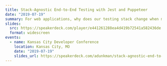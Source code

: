```yaml
---
title: Stack-Agnostic End-to-End Testing with Jest and Puppeteer
date: "2019-07-19"
summary: For web applications, why does our testing stack change when moving from language to language, when our users are using the same browsers to access them? The Chrome team has done quite a bit of work to make testing in a real browser within reach — and this talk covers how to use it for stable and fast end-to-end tests, executable in any environment.
slides:
  src: https://speakerdeck.com/player/e441261288ea4d419b72541a582436de
  format: widescreen
events:
  - name: Kansas City Developer Conference
    location: Kansas City, MO
    date: "2019-07-19"
    slides_url: https://speakerdeck.com/adunkman/stack-agnostic-end-to-end-testing-with-jest-and-puppeteer-at-kansas-city-developer-conference
---
```

